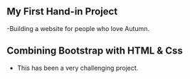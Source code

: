 ## My First Hand-in Project 
-Building a website for people who love Autumn.

## Combining Bootstrap with HTML & Css
- This has been a very challenging project.




